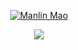 <p align="center">
  <a href="https://github.com/DenverCoder1">
    <img src="C:\Users\Maril\Documents\GitHub\ManlinMao.png" alt="Manlin Mao" /></a>
</p>

<p align="center">
    <img src="https://readme-typing-svg.demolab.com/?lines=Manlin%20Mao&center=true&width=440&height=45&color=f75c7e&vCenter=true&pause=1000&size=22" />
</p>
<!--
**ManlinM/ManlinM** is a ✨ _special_ ✨ repository because its `README.md` (this file) appears on your GitHub profile.

Here are some ideas to get you started:

- 🔭 I’m currently working on ...
- 🌱 I’m currently learning ...
- 👯 I’m looking to collaborate on ...
- 🤔 I’m looking for help with ...
- 💬 Ask me about ...
- 📫 How to reach me: ...
- 😄 Pronouns: ...
- ⚡ Fun fact: ...
-->
I'm a second-year Computer Programming student at St. Lawrence College.
I have particularly enjoyed my experience with coding. 
I have built several coding projects from planning and designing to solving some real-life problems at school, and I have worked with other students to simulate the software development life cycle by designing, developing, and debugging applications.
Most coding projects present in my GitHub are from school, and others are projects I worked on in my spare time.

---


<details open> 
  <summary><h2> 🧰 Languages and ToolS</h2></summary>
<img align="left" alt="Java" width="30px" style="padding-right:10px;"  src="https://cdn.jsdelivr.net/gh/devicons/devicon/icons/html5/html5-original.svg" />
<img align="left" alt="Java" width="30px" style="padding-right:10px;"
 src="https://cdn.jsdelivr.net/gh/devicons/devicon/icons/cplusplus/cplusplus-plain.svg" />
<img align="left" alt="Java" width="30px" style="padding-right:10px;"src="https://cdn.jsdelivr.net/gh/devicons/devicon/icons/csharp/csharp-plain.svg" />
<img align="left" alt="Java" width="30px" style="padding-right:10px;"
src="https://cdn.jsdelivr.net/gh/devicons/devicon/icons/css3/css3-original-wordmark.svg" />
<img align="left" alt="Java" width="30px" style="padding-right:10px;"
src="https://cdn.jsdelivr.net/gh/devicons/devicon/icons/php/php-plain.svg" />
<img align="left" alt="Java" width="30px" style="padding-right:10px;"
src="https://cdn.jsdelivr.net/gh/devicons/devicon/icons/javascript/javascript-plain.svg" />
<img align="left" alt="Java" width="30px" style="padding-right:10px;"
src="https://cdn.jsdelivr.net/gh/devicons/devicon/icons/mysql/mysql-original-wordmark.svg" />
<img align="left" alt="Java" width="30px" style="padding-right:10px;"
src="https://cdn.jsdelivr.net/gh/devicons/devicon/icons/visualstudio/visualstudio-plain.svg" />
<img align="left" alt="Java" width="30px" style="padding-right:10px;"
src="https://cdn.jsdelivr.net/gh/devicons/devicon/icons/vscode/vscode-original-wordmark.svg" />
</details>

<details open> 
  <summary><h2>📘 My School Projects</h2></summary>
 <p align="left">
  <a href="https://github.com/ManlinM/schoolwebproject.github.io"><img width="278" src="https://github-readme-stats.vercel.app/api/pin/?username=manlinm&repo=schoolwebproject.github.io&&theme=react&bg_color=1F222E&title_color=F85D7F&hide_border=true&icon_color=F8D866&show_icons=false" alt="schoolwebproject"></a>
   
 <a href="https://github.com/ManlinM/CS_wheel_of_fortune"><img width="278" src="https://github-readme-stats.vercel.app/api/pin/?username=manlinm&repo=CS_wheel_of_fortune&&theme=react&bg_color=1F222E&title_color=F85D7F&hide_border=true&icon_color=F8D866&show_icons=false" alt="schoolwebproject"></a>
  </p>
</details>
                                        
